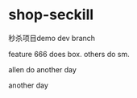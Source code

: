 # shop-seckill
秒杀项目demo
dev branch

feature 666 does box. others do sm.

allen do another day 

another day



